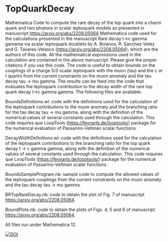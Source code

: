 # TopQuarkDecay
Mathematica Code to compute the rare decay of the top quark into a charm quark and two photons in scalar leptoquark models as presented in manuscript https://arxiv.org/abs/2208.05064
Mathematica code used for the calculations presented in the
manuscript Rare decay t->c gamma gamama via scalar leptoquark
doublets by A. Bolanos, R. Sanchez-Velez and G. Tavares-Velasco
(https://arxiv.org/abs/2208.05064), which are the authors of this
code. All the mathematical expressions used in the calculation are
contained in the above manuscript. Please give the proper citations
if you use this code. The code is useful to obtain bounds on the
couplings of a charge 5/3 scalar leptoquark with the muon (tau) and
the c or t quarks from the current constraints on the muon anomaly
and the tau decay tau -> mu gamma. The results can be feed into the
code that evaluates the leptoquark contribution to the decay width
of the rare top quark decay t->c gamma gamma. The following files
are available:

BoundsDefinitions.wl: code with the definitions used for the
calculation of the leptoquark contributions to the muon anomaly and
the branching ratio for the tau decay tau -> mu gamma, along with
the definition of the numerical values of several constants used
through the calculation. This code requires que LoopTools
(https://feynarts.de/looptools/) package for the numerical
evaluation of Passarino-Veltman scalar functions.

DecayWidthDefinitions.wl: code with the definitions used for the
calculation of the leptoquark contributions to the branching ratio
for the top quark decay t -> c gamma gamma, along with the
definition of the numerical values of several constants used
through the calculation. This code requires que LoopTools
(https://feynarts.de/looptools/) package for the numerical
evaluation of Passarino-Veltman scalar functions.

BoundsSampleProgram.nb: sample code to compute the allowed values
of the leptoquark couplings from the current constraints on the
muon anomaly and the tau decay tau -> mu gamma.

BRTopRareDecay.nb: code to obtain the plot of Fig. 7 of manuscript
https://arxiv.org/abs/2208.05064.

BoundPlots.nb: code to obtain the plots of Figs. 4, 5 and 6 of
manuscript https://arxiv.org/abs/2208.05064.

All files run under Mathematica 12.

<a href="https://zenodo.org/badge/latestdoi/613506332"><img src="https://zenodo.org/badge/613506332.svg" alt="DOI"></a>

